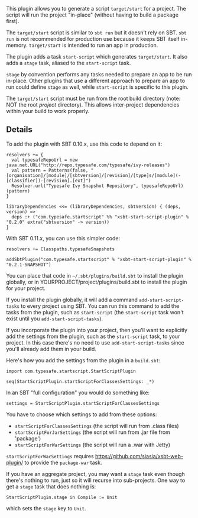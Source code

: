 This plugin allows you to generate a script `target/start` for a
project.  The script will run the project "in-place" (without having
to build a package first).

The `target/start` script is similar to `sbt run` but it doesn't rely
on SBT. `sbt run` is not recommended for production use because it
keeps SBT itself in-memory. `target/start` is intended to run an
app in production.

The plugin adds a task `start-script` which generates `target/start`.
It also adds a `stage` task, aliased to the `start-script` task.

`stage` by convention performs any tasks needed to prepare an app to
be run in-place. Other plugins that use a different approach to
prepare an app to run could define `stage` as well, while
`start-script` is specific to this plugin.

The `target/start` script must be run from the root build directory
(note: NOT the root _project_ directory). This allows inter-project
dependencies within your build to work properly.

## Details

To add the plugin with SBT 0.10.x, use this code to depend on it:

    resolvers += {
      val typesafeRepoUrl = new java.net.URL("http://repo.typesafe.com/typesafe/ivy-releases")
      val pattern = Patterns(false, "[organisation]/[module]/[sbtversion]/[revision]/[type]s/[module](-[classifier])-[revision].[ext]")
      Resolver.url("Typesafe Ivy Snapshot Repository", typesafeRepoUrl)(pattern)
    }

    libraryDependencies <<= (libraryDependencies, sbtVersion) { (deps, version) =>
      deps :+ ("com.typesafe.startscript" %% "xsbt-start-script-plugin" % "0.2.0" extra("sbtversion" -> version))
    }

With SBT 0.11.x, you can use this simpler code:

    resolvers += Classpaths.typesafeSnapshots

    addSbtPlugin("com.typesafe.startscript" % "xsbt-start-script-plugin" % "0.2.1-SNAPSHOT")

You can place that code in `~/.sbt/plugins/build.sbt` to install the
plugin globally, or in YOURPROJECT/project/plugins/build.sbt to
install the plugin for your project.

If you install the plugin globally, it will add a command
`add-start-script-tasks` to every project using SBT. You can run this
command to add the tasks from the plugin, such as `start-script` (the
`start-script` task won't exist until you `add-start-script-tasks`).

If you incorporate the plugin into your project, then you'll want to
explicitly add the settings from the plugin, such as the
`start-script` task, to your project. In this case there's no need to
use `add-start-script-tasks` since you'll already add them in your
build.

Here's how you add the settings from the plugin in a `build.sbt`:

    import com.typesafe.startscript.StartScriptPlugin

    seq(StartScriptPlugin.startScriptForClassesSettings: _*)

In an SBT "full configuration" you would do something like:

    settings = StartScriptPlugin.startScriptForClassesSettings

You have to choose which settings to add from these options:

 - `startScriptForClassesSettings`  (the script will run from .class files)
 - `startScriptForJarSettings`      (the script will run from .jar file from 'package')
 - `startScriptForWarSettings`      (the script will run a .war with Jetty)

`startScriptForWarSettings` requires
https://github.com/siasia/xsbt-web-plugin/ to provide the
`package-war` task.

If you have an aggregate project, you may want a `stage` task even
though there's nothing to run, just so it will recurse into sub-projects.
One way to get a `stage` task that does nothing is:

    StartScriptPlugin.stage in Compile := Unit

which sets the `stage` key to `Unit`.
